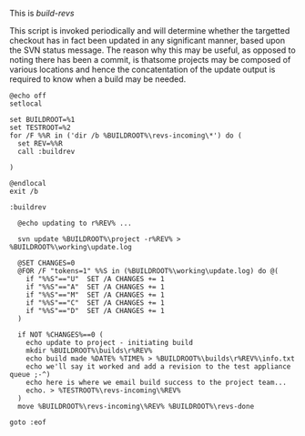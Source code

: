 This is _build-revs_

This script is invoked periodically
and will determine whether the targetted checkout has in fact
been updated in any significant manner, based upon the SVN status message.
The reason why this may be useful, as opposed to noting there has been a commit, 
is thatsome projects may be composed of various locations and hence the concatentation 
of the update output is required to know when a build may be needed.


```
@echo off
setlocal

set BUILDROOT=%1
set TESTROOT=%2
for /F %%R in ('dir /b %BUILDROOT%\revs-incoming\*') do (
  set REV=%%R
  call :buildrev
  
)

@endlocal
exit /b
```

```
:buildrev

  @echo updating to r%REV% ...
  
  svn update %BUILDROOT%\project -r%REV% > %BUILDROOT%\working\update.log
  
  @SET CHANGES=0
  @FOR /F "tokens=1" %%S in (%BUILDROOT%\working\update.log) do @(		
	if "%%S"=="U"  SET /A CHANGES += 1
	if "%%S"=="A"  SET /A CHANGES += 1
	if "%%S"=="M"  SET /A CHANGES += 1
	if "%%S"=="C"  SET /A CHANGES += 1
	if "%%S"=="D"  SET /A CHANGES += 1
  )

  if NOT %CHANGES%==0 (
    echo update to project - initiating build
    mkdir %BUILDROOT%\builds\r%REV%
    echo build made %DATE% %TIME% > %BUILDROOT%\builds\r%REV%\info.txt	
    echo we'll say it worked and add a revision to the test appliance queue ;-^)
    echo here is where we email build success to the project team...
    echo. > %TESTROOT%\revs-incoming\%REV%
  )
  move %BUILDROOT%\revs-incoming\%REV% %BUILDROOT%\revs-done

goto :eof
```

